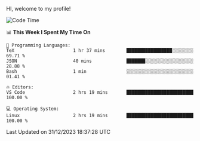 HI, welcome to my profile!
<!--START_SECTION:waka-->
![Code Time](http://img.shields.io/badge/Code%20Time-1%2C798%20hrs%2045%20mins-blue)

📊 **This Week I Spent My Time On** 

```text
💬 Programming Languages: 
TeX                      1 hr 37 mins        █████████████████░░░░░░░░   69.71 % 
JSON                     40 mins             ███████░░░░░░░░░░░░░░░░░░   28.88 % 
Bash                     1 min               ░░░░░░░░░░░░░░░░░░░░░░░░░   01.41 % 

🔥 Editors: 
VS Code                  2 hrs 19 mins       █████████████████████████   100.00 % 

💻 Operating System: 
Linux                    2 hrs 19 mins       █████████████████████████   100.00 % 
```


 Last Updated on 31/12/2023 18:37:28 UTC
<!--END_SECTION:waka-->
